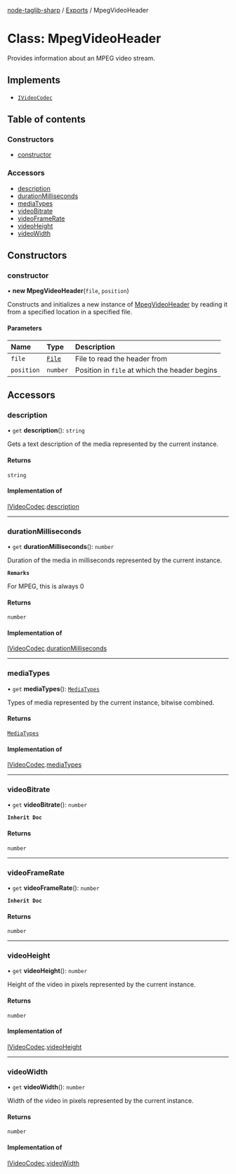 [node-taglib-sharp](../README.md) / [Exports](../modules.md) / MpegVideoHeader

# Class: MpegVideoHeader

Provides information about an MPEG video stream.

## Implements

- [`IVideoCodec`](../interfaces/IVideoCodec.md)

## Table of contents

### Constructors

- [constructor](MpegVideoHeader.md#constructor)

### Accessors

- [description](MpegVideoHeader.md#description)
- [durationMilliseconds](MpegVideoHeader.md#durationmilliseconds)
- [mediaTypes](MpegVideoHeader.md#mediatypes)
- [videoBitrate](MpegVideoHeader.md#videobitrate)
- [videoFrameRate](MpegVideoHeader.md#videoframerate)
- [videoHeight](MpegVideoHeader.md#videoheight)
- [videoWidth](MpegVideoHeader.md#videowidth)

## Constructors

### constructor

• **new MpegVideoHeader**(`file`, `position`)

Constructs and initializes a new instance of [MpegVideoHeader](MpegVideoHeader.md) by reading it from a
specified location in a specified file.

#### Parameters

| Name       | Type              | Description                                   |
| :--------- | :---------------- | :-------------------------------------------- |
| `file`     | [`File`](File.md) | File to read the header from                  |
| `position` | `number`          | Position in `file` at which the header begins |

## Accessors

### description

• `get` **description**(): `string`

Gets a text description of the media represented by the current instance.

#### Returns

`string`

#### Implementation of

[IVideoCodec](../interfaces/IVideoCodec.md).[description](../interfaces/IVideoCodec.md#description)

---

### durationMilliseconds

• `get` **durationMilliseconds**(): `number`

Duration of the media in milliseconds represented by the current instance.

**`Remarks`**

For MPEG, this is always 0

#### Returns

`number`

#### Implementation of

[IVideoCodec](../interfaces/IVideoCodec.md).[durationMilliseconds](../interfaces/IVideoCodec.md#durationmilliseconds)

---

### mediaTypes

• `get` **mediaTypes**(): [`MediaTypes`](../enums/MediaTypes.md)

Types of media represented by the current instance, bitwise combined.

#### Returns

[`MediaTypes`](../enums/MediaTypes.md)

#### Implementation of

[IVideoCodec](../interfaces/IVideoCodec.md).[mediaTypes](../interfaces/IVideoCodec.md#mediatypes)

---

### videoBitrate

• `get` **videoBitrate**(): `number`

**`Inherit Doc`**

#### Returns

`number`

---

### videoFrameRate

• `get` **videoFrameRate**(): `number`

**`Inherit Doc`**

#### Returns

`number`

---

### videoHeight

• `get` **videoHeight**(): `number`

Height of the video in pixels represented by the current instance.

#### Returns

`number`

#### Implementation of

[IVideoCodec](../interfaces/IVideoCodec.md).[videoHeight](../interfaces/IVideoCodec.md#videoheight)

---

### videoWidth

• `get` **videoWidth**(): `number`

Width of the video in pixels represented by the current instance.

#### Returns

`number`

#### Implementation of

[IVideoCodec](../interfaces/IVideoCodec.md).[videoWidth](../interfaces/IVideoCodec.md#videowidth)
